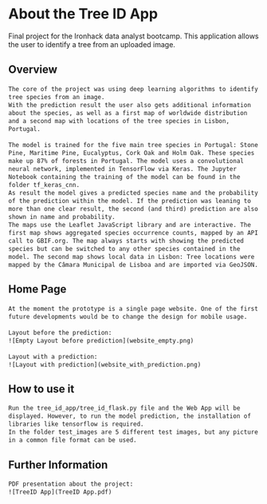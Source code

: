 # About the Tree ID App

Final project for the Ironhack data analyst bootcamp. 
This application allows the user to identify a tree from an uploaded image.


## Overview

    The core of the project was using deep learning algorithms to identify tree species from an image. 
    With the prediction result the user also gets additional information about the species, as well as a first map of worldwide distribution and a second map with locations of the tree species in Lisbon, Portugal.
    
    The model is trained for the five main tree species in Portugal: Stone Pine, Maritime Pine, Eucalyptus, Cork Oak and Holm Oak. These species make up 87% of forests in Portugal. The model uses a convolutional neural network, implemented in TensorFlow via Keras. The Jupyter Notebook containing the training of the model can be found in the folder tf_keras_cnn.
    As result the model gives a predicted species name and the probability of the prediction within the model. If the prediction was leaning to more than one clear result, the second (and third) prediction are also shown in name and probability. 
    The maps use the Leaflet JavaScript library and are interactive. The first map shows aggregated species occurrence counts, mapped by an API call to GBIF.org. The map always starts with showing the predicted species but can be switched to any other species contained in the model. The second map shows local data in Lisbon: Tree locations were mapped by the Câmara Municipal de Lisboa and are imported via GeoJSON.


## Home Page

    At the moment the prototype is a single page website. One of the first future developments would be to change the design for mobile usage.

    Layout before the prediction:
    ![Empty Layout before prediction](website_empty.png)

    Layout with a prediction:
    ![Layout with prediction](website_with_prediction.png)


## How to use it

    Run the tree_id_app/tree_id_flask.py file and the Web App will be displayed. However, to run the model prediction, the installation of libraries like tensorflow is required.
    In the folder test_images are 5 different test images, but any picture in a common file format can be used.


## Further Information

    PDF presentation about the project: 
    ![TreeID App](TreeID App.pdf)
